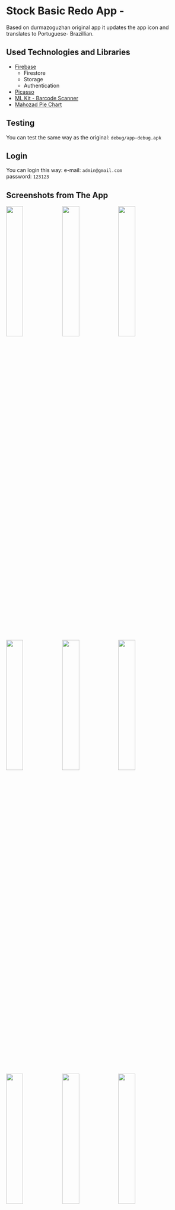 # Stock Basic Redo App - 

Based on durmazoguzhan original app it updates the app icon and translates to Portuguese- Brazillian.

## Used Technologies and Libraries
- [Firebase](https://console.firebase.google.com/)
  + Firestore
  + Storage
  + Authentication
- [Picasso](https://github.com/square/picasso)
- [ML Kit - Barcode Scanner](https://developers.google.com/ml-kit/vision/barcode-scanning/android)
- [Mahozad Pie Chart](https://github.com/mahozad/android-pie-chart)

## Testing
You can test the same way as the original: `debug/app-debug.apk`

## Login
You can login this way:
e-mail: `admin@gmail.com`<br>
password: `123123`<br>


## Screenshots from The App
<img src="https://user-images.githubusercontent.com/81313884/215366235-33ee499a-65ee-43ee-9475-17b2a5b15412.png" width="30%"/><img src="https://user-images.githubusercontent.com/81313884/215366243-0c16a8ba-8e6f-4b41-b46a-043e0537674f.png" width="30%"/><img src="https://user-images.githubusercontent.com/81313884/215366247-969c4d08-cf70-4456-b61e-e77100fab054.png" width="30%"/>
<img src="https://user-images.githubusercontent.com/81313884/215366252-aa8c7185-9fb4-4533-894f-65cf72a17fb5.png" width="30%"/><img src="https://user-images.githubusercontent.com/81313884/215366254-e22d1a88-bcc4-4dd0-8134-81454bde1e78.png" width="30%"/><img src="https://user-images.githubusercontent.com/81313884/215366256-4ef86e37-5512-4b05-bd70-1981b8419668.png" width="30%"/>
<img src="https://user-images.githubusercontent.com/81313884/215366258-5bc507b6-febc-4615-8227-2c238030ff1a.png" width="30%"/><img src="https://user-images.githubusercontent.com/81313884/215366264-982fedee-2833-4ff7-9f73-6d190349d236.png" width="30%"/><img src="https://user-images.githubusercontent.com/81313884/215366268-e3887d9d-3086-46fb-b5ee-ba27592799ab.png" width="30%"/>
